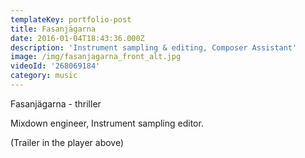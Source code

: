 ```yaml
---
templateKey: portfolio-post
title: Fasanjägarna
date: 2016-01-04T18:43:36.000Z
description: 'Instrument sampling & editing, Composer Assistant'
image: /img/fasanjagarna_front_alt.jpg
videoId: '268069184'
category: music
---
```

Fasanjägarna - thriller

Mixdown engineer, Instrument sampling editor.

(Trailer in the player above)
